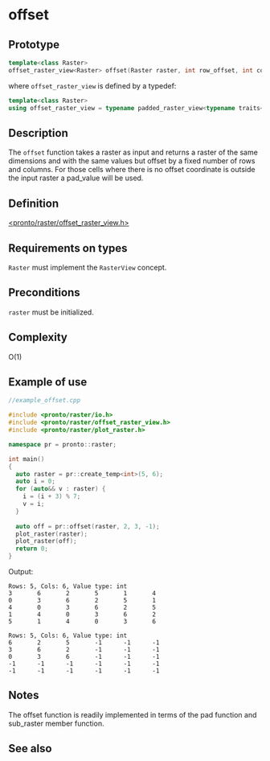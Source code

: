 # offset
## Prototype
```cpp
template<class Raster>
offset_raster_view<Raster> offset(Raster raster, int row_offset, int col_offset, const typename traits<Raster>::value_type& pad_value); 
```
where `offset_raster_view` is defined by a typedef:
```cpp
template<class Raster>
using offset_raster_view = typename padded_raster_view<typename traits<Raster> >::sub_raster
```

## Description
The `offset` function takes a raster as input and returns a raster of the same dimensions and with the same values but offset by a fixed number of rows and columns. For those cells where there is no offset coordinate is outside the input raster a pad_value will be used. 

## Definition
[<pronto/raster/offset_raster_view.h>](./../../include/pronto/raster/offset_raster_view.h)

## Requirements on types
`Raster` must implement the `RasterView` concept.

## Preconditions
`raster` must be initialized.

## Complexity
O(1)

## Example of use
```cpp
//example_offset.cpp

#include <pronto/raster/io.h>
#include <pronto/raster/offset_raster_view.h>
#include <pronto/raster/plot_raster.h>

namespace pr = pronto::raster;

int main()
{
  auto raster = pr::create_temp<int>(5, 6);
  auto i = 0;
  for (auto&& v : raster) {
    i = (i + 3) % 7;
    v = i;
  }
  
  auto off = pr::offset(raster, 2, 3, -1);
  plot_raster(raster);
  plot_raster(off);
  return 0;
}
```

Output:
```
Rows: 5, Cols: 6, Value type: int
3       6       2       5       1       4
0       3       6       2       5       1
4       0       3       6       2       5
1       4       0       3       6       2
5       1       4       0       3       6

Rows: 5, Cols: 6, Value type: int
6       2       5       -1      -1      -1
3       6       2       -1      -1      -1
0       3       6       -1      -1      -1
-1      -1      -1      -1      -1      -1
-1      -1      -1      -1      -1      -1
```
## Notes
The offset function is readily implemented in terms of the pad function and sub_raster member function.

## See also

